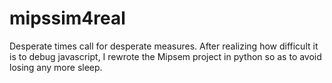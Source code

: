 mipssim4real
============

Desperate times call for desperate measures. After realizing how difficult it is to debug javascript, I rewrote the Mipsem project in python so as to avoid losing any more sleep.
